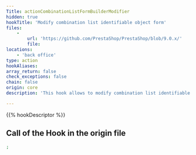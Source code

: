 ```yaml
---
Title: actionCombinationListFormBuilderModifier
hidden: true
hookTitle: 'Modify combination list identifiable object form'
files:
    -
        url: 'https://github.com/PrestaShop/PrestaShop/blob/9.0.x/'
        file: 
locations:
    - 'back office'
type: action
hookAliases: 
array_return: false
check_exceptions: false
chain: false
origin: core
description: 'This hook allows to modify combination list identifiable object forms content by modifying form builder data or FormBuilder itself'

---
```


{{% hookDescriptor %}}

## Call of the Hook in the origin file

```php
;
```
